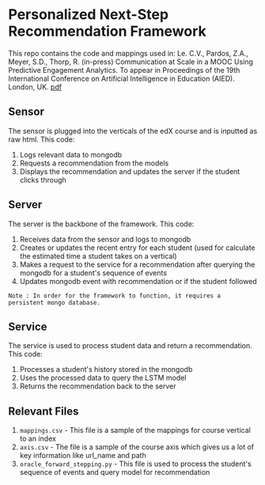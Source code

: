 # Personalized Next-Step Recommendation Framework
This repo contains the code and mappings used in:
Le. C.V., Pardos, Z.A., Meyer, S.D., Thorp, R. (in-press) Communication at Scale in a MOOC Using Predictive Engagement Analytics. To appear in Proceedings of the 19th International Conference on Artificial Intelligence in Education (AIED). London, UK. [pdf](http://people.ischool.berkeley.edu/~zp/papers/AIED_communication_at_scale.pdf)

## Sensor
The sensor is plugged into the verticals of the edX course and is inputted as raw html. This code:

1. Logs relevant data to mongodb
2. Requests a recommendation from the models
3. Displays the recommendation and updates the server if the student clicks through

## Server
The server is the backbone of the framework. This code:

1. Receives data from the sensor and logs to mongodb
2. Creates or updates the recent entry for each student (used for calculate the estimated time a student takes on a vertical)
3. Makes a request to the service for a recommendation after querying the mongodb for a student's sequence of events
4. Updates mongodb event with recommendation or if the student followed

```Note : In order for the framework to function, it requires a persistent mongo database.```

## Service
The service is used to process student data and return a recommendation. This code:

1. Processes a student's history stored in the mongodb
2. Uses the processed data to query the LSTM model
3. Returns the recommendation back to the server

## Relevant Files
1. `mappings.csv` - This file is a sample of the mappings for course vertical to an index
2. `axis.csv` - The file is a sample of the course axis which gives us a lot of key information like url_name and path
3. `oracle_forward_stepping.py` - This file is used to process the student's sequence of events and query model for recommendation
